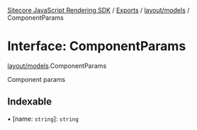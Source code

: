[Sitecore JavaScript Rendering SDK](../README.md) / [Exports](../modules.md) / [layout/models](../modules/layout_models.md) / ComponentParams

# Interface: ComponentParams

[layout/models](../modules/layout_models.md).ComponentParams

Component params

## Indexable

▪ [name: `string`]: `string`
